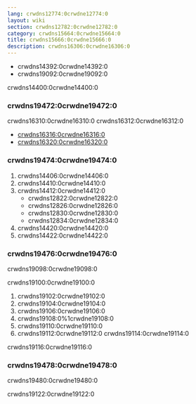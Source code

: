 ```yaml
---
lang: crwdns12774:0crwdne12774:0
layout: wiki
section: crwdns12782:0crwdne12782:0
category: crwdns15664:0crwdne15664:0
title: crwdns15666:0crwdne15666:0
description: crwdns16306:0crwdne16306:0
---
```


- crwdns14392:0crwdne14392:0
- crwdns19092:0crwdne19092:0

crwdns14400:0crwdne14400:0

### crwdns19472:0crwdne19472:0
crwdns16310:0crwdne16310:0 crwdns16312:0crwdne16312:0
- [crwdns16316:0crwdne16316:0](crwdns16314:0crwdne16314:0)
- [crwdns16320:0crwdne16320:0](crwdns16318:0crwdne16318:0)

### crwdns19474:0crwdne19474:0
1. crwdns14406:0crwdne14406:0
1. crwdns14410:0crwdne14410:0
1. crwdns14412:0crwdne14412:0
   - crwdns12822:0crwdne12822:0
   - crwdns12826:0crwdne12826:0
   - crwdns12830:0crwdne12830:0
   - crwdns12834:0crwdne12834:0
1. crwdns14420:0crwdne14420:0
1. crwdns14422:0crwdne14422:0

### crwdns19476:0crwdne19476:0
crwdns19098:0crwdne19098:0

crwdns19100:0crwdne19100:0

1. crwdns19102:0crwdne19102:0
1. crwdns19104:0crwdne19104:0
1. crwdns19106:0crwdne19106:0
1. crwdns19108:0%1crwdne19108:0
1. crwdns19110:0crwdne19110:0
1. crwdns19112:0crwdne19112:0 crwdns19114:0crwdne19114:0

crwdns19116:0crwdne19116:0

### crwdns19478:0crwdne19478:0
crwdns19480:0crwdne19480:0

crwdns19122:0crwdne19122:0

